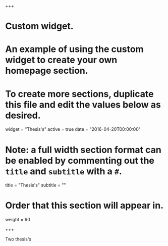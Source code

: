 +++
# Custom widget.
# An example of using the custom widget to create your own homepage section.
# To create more sections, duplicate this file and edit the values below as desired.
widget = "Thesis's"
active = true
date = "2016-04-20T00:00:00"

# Note: a full width section format can be enabled by commenting out the `title` and `subtitle` with a `#`.
title = "Thesis's"
subtitle = ""

# Order that this section will appear in.
weight = 60

+++

Two thesis's